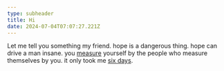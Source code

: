 ```yaml
---
type: subheader
title: Hi
date: 2024-07-04T07:07:27.221Z
---
```


Let me tell you something my friend. hope is a dangerous thing. hope can drive a man insane. you [measure](/about) yourself by the people who measure themselves by you. it only took me [six days](/sidebar-right).
